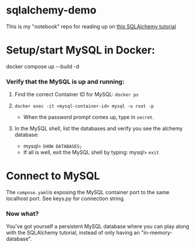 # sqlalchemy-demo
This is my "notebook" repo for reading up on [this SQLAlchemy tutorial](https://docs.docker.com/get-started/workshop/07_multi_container/)

# Setup/start MySQL in Docker:
docker compose up --build -d

### Verify that the MySQL is up and running:
1) Find the correct Container ID for MySQL: `docker ps` 
2) `docker exec -it <mysql-container-id> mysql -u root -p`
    * When the password prompt comes up, type in `secret`. 

3) In the MySQL shell, list the databases and verify you see the alchemy database:
    * mysql> `SHOW DATABASES;`
    * If all is well, exit the MySQL shell by typing: mysql> `exit`

# Connect to MySQL
The `compose.yaml`is exposing the MySQL container port to the same localhost port. See keys.py for connection string.

### Now what?
You've got yourself a persistent MySQL database where you can play along with the SQLAlchemy tutorial, instead of only having an "in-memory-database".
